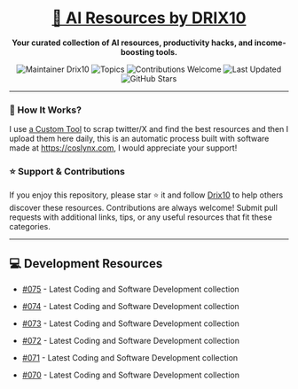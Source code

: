 <div align="center">
  <h1><a href="https://x.com/DRIX_10_" target="_blank">🚀 AI Resources by DRIX10</a></h1>
  <p><strong>Your curated collection of AI resources, productivity hacks, and income-boosting tools.</strong></p>
</div>

<div align="center">
  <img src="https://img.shields.io/badge/Maintainer-Drix10-blue" alt="Maintainer Drix10" />
  <img src="https://img.shields.io/badge/Topics-Productivity%2C%20AI%2C%20Tips%20and%20Tricks-red" alt="Topics" />
  <img src="https://img.shields.io/badge/Contributions-Welcome-brightgreen" alt="Contributions Welcome" />
  <img src="https://img.shields.io/github/last-commit/Drix10/ai-resources?style=flat-square&color=5D6D7E" alt="Last Updated" />
  <img src="https://img.shields.io/github/stars/Drix10/ai-resources?style=social" alt="GitHub Stars" />
</div>

---

### 🧵 How It Works?

I use [a Custom Tool](https://github.com/Drix10/Twitter-Gemini-GitHub-MVP) to scrap twitter/X and find the best resources and then I upload them here daily, this is an automatic process built with software made at https://coslynx.com, I would appreciate your support!

### ⭐️ Support & Contributions

If you enjoy this repository, please star ⭐️ it and follow [Drix10](https://github.com/Drix10) to help others discover these resources. Contributions are always welcome! Submit pull requests with additional links, tips, or any useful resources that fit these categories.

---


## 💻 Development Resources
- [#075](https://github.com/Drix10/ai-resources/blob/main/Coding%20and%20Software%20Development/resources-075.md) - Latest Coding and Software Development collection

- [#074](https://github.com/Drix10/ai-resources/blob/main/Coding%20and%20Software%20Development/resources-074.md) - Latest Coding and Software Development collection

- [#073](https://github.com/Drix10/ai-resources/blob/main/Coding%20and%20Software%20Development/resources-073.md) - Latest Coding and Software Development collection

- [#072](https://github.com/Drix10/ai-resources/blob/main/Coding%20and%20Software%20Development/resources-072.md) - Latest Coding and Software Development collection

- [#071](https://github.com/Drix10/ai-resources/blob/main/Coding%20and%20Software%20Development/resources-071.md) - Latest Coding and Software Development collection

- [#070](https://github.com/Drix10/ai-resources/blob/main/Coding%20and%20Software%20Development/resources-070.md) - Latest Coding and Software Development collection